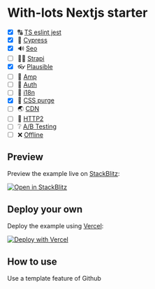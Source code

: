 # With-lots Nextjs starter

- [x] 🔠 [TS eslint jest](https://github.com/vercel/next.js/tree/canary/examples/with-typescript-eslint-jest)
- [x] 🌄 [Cypress](https://github.com/cypress-io/cypress-and-jest-typescript-example)
- [x] 🔊 [Seo](https://github.com/vercel/next.js/tree/canary/examples/with-next-seo)
- [ ] 🏃‍♂️ [Strapi](https://github.com/vercel/next.js/tree/canary/examples/cms-strapi)
- [x] 👓 [Plausible](https://github.com/vercel/next.js/tree/canary/examples/with-plausible)
- [ ] 🚩 [Amp](https://github.com/vercel/next.js/tree/canary/examples/amp)
- [ ] 🔐 [Auth](https://github.com/nextauthjs/next-auth-example)
- [ ] 🖤 [i18n](https://github.com/vercel/next.js/tree/canary/examples/with-i18n-next-intl)
- [x] 🐡 [CSS purge](https://purgecss.com/guides/next.html)
- [ ] 🌏 [CDN](https://nextjs.org/docs/api-reference/next.config.js/cdn-support-with-asset-prefix)
- [ ] 🎠 [HTTP2](https://github.com/vercel/next.js/tree/canary/examples/with-http2)
- [ ] ❔ [A/B Testing](https://github.com/vercel/next.js/tree/canary/examples/with-tesfy)
- [ ] ❌ [Offline](https://github.com/vercel/next.js/tree/canary/examples/with-next-offline)

## Preview

Preview the example live on [StackBlitz](http://stackblitz.com/):

[![Open in StackBlitz](https://developer.stackblitz.com/img/open_in_stackblitz.svg)](https://stackblitz.com/github/dimkk/with-lots)

## Deploy your own

Deploy the example using [Vercel](https://vercel.com?utm_source=github&utm_medium=readme&utm_campaign=dimkk-with-lots):

[![Deploy with Vercel](https://vercel.com/button)](https://vercel.com/new/git/external?repository-url=https://github.com/dimkk/with-lots)

## How to use

Use a template feature of Github
